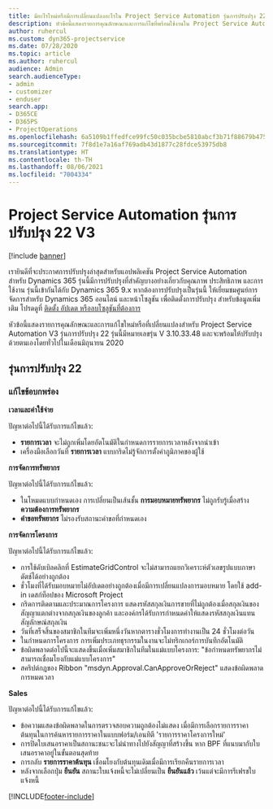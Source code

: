 ```yaml
---
title: มีอะไรใหม่หรือมีการเปลี่ยนแปลงอะไรใน Project Service Automation รุ่นการปรับปรุง 22 V3
description: หัวข้อนี้แสดงรายการคุณลักษณะและการแก้ไขที่พร้อมใช้งานใน Project Service Automation รุ่นการปรับปรุง 22 V3
author: ruhercul
ms.custom: dyn365-projectservice
ms.date: 07/28/2020
ms.topic: article
ms.author: ruhercul
audience: Admin
search.audienceType:
- admin
- customizer
- enduser
search.app:
- D365CE
- D365PS
- ProjectOperations
ms.openlocfilehash: 6a5109b1ffedfce99fc50c035bcbe5810abcf3b71f88679b47561d69daa9f3ab
ms.sourcegitcommit: 7f8d1e7a16af769adb43d1877c28fdce53975db8
ms.translationtype: HT
ms.contentlocale: th-TH
ms.lasthandoff: 08/06/2021
ms.locfileid: "7004334"
---
```

# <a name="project-service-automation-update-release-22-v3"></a>Project Service Automation รุ่นการปรับปรุง 22 V3

[!include [banner](../includes/psa-now-project-operations.md)]

เรายินดีที่จะประกาศการปรับปรุงล่าสุดสำหรับแอปพลิเคชัน Project Service Automation สำหรับ Dynamics 365 รุ่นนี้มีการปรับปรุงที่สำคัญบางอย่างเกี่ยวกับคุณภาพ ประสิทธิภาพ และการใช้งาน รุ่นนี้เข้ากันได้กับ Dynamics 365 9.x หากต้องการปรับปรุงเป็นรุ่นนี้ ให้เยี่ยมชมศูนย์การจัดการสำหรับ Dynamics 365 ออนไลน์ และหน้าโซลูชัน เพื่อติดตั้งการปรับปรุง สำหรับข้อมูลเพิ่มเติม โปรดดูที่ [ติดตั้ง อัปเดต หรือลบโซลูชันที่ต้องการ](/power-platform/admin/install-remove-preferred-solution)

หัวข้อนี้แสดงรายการคุณลักษณะและการแก้ไขใหม่หรือที่เปลี่ยนแปลงสำหรับ Project Service Automation V3 รุ่นการปรับปรุง 22 รุ่นนี้มีหมายเลขรุ่น V 3.10.33.48 และจะพร้อมให้ปรับปรุงด้วยตนเองโดยทั่วไปในเดือนมิถุนายน 2020

## <a name="update-release-22"></a>รุ่นการปรับปรุง 22

### <a name="bug-fixes"></a>แก้ไขข้อบกพร่อง



**เวลาและค่าใช้จ่าย**

ปัญหาต่อไปนี้ได้รับการแก้ไขแล้ว:

- **รายการเวลา** จะไม่ถูกเพิ่มโดยอัตโนมัติในกำหนดการรายการเวลาหลังจากนำเข้า
- เครื่องมือเลือกวันที่ **รายการเวลา** แบบกริดไม่รู้จักการตั้งค่าภูมิภาคของผู้ใช้

**การจัดการทรัพยากร**

ปัญหาต่อไปนี้ได้รับการแก้ไขแล้ว:

- ในโหมดแบบกำหนดเอง การเปลี่ยนเป็นเส้นชั้น **การมอบหมายทรัพยากร** ไม่ถูกรับรู้เมื่อสร้าง **ความต้องการทรัพยากร**
- **คำขอทรัพยากร** ไม่รองรับสถานะคำขอที่กำหนดเอง

**การจัดการโครงการ**

ปัญหาต่อไปนี้ได้รับการแก้ไขแล้ว:

- การใช้ดับเบิลคลิกที่ EstimateGridControl จะไม่สามารถแยกวิเคราะห์ตัวเลขรูปแบบภาษาดัตช์ได้อย่างถูกต้อง
- ชั่วโมงที่ได้รับมอบหมายไม่อัปเดตอย่างถูกต้องเมื่อมีการเปลี่ยนแปลงการมอบหมาย โดยใช้ add-in เดสก์ท็อปของ Microsoft Project
- กริดการติดตามและประมาณการโครงการ แสดงรหัสสกุลเงินการขายที่ไม่ถูกต้องเมื่อสกุลเงินของสัญญาแตกต่างจากสกุลเงินของลูกค้า และองค์กรได้รับการกำหนดค่าให้แสดงรหัสสกุลเงินแทนสัญลักษณ์สกุลเงิน
- วันที่เสร็จสิ้นของสมาชิกในทีมจะเพิ่มหนึ่งวันหากตารางชั่วโมงการทำงานเป็น 24 ชั่วโมงต่อวัน
- ในกำหนดการโครงการ การเพิ่มประเภทธุรกรรมในงานจะไม่ทริกเกอร์การบันทึกอัตโนมัติ
- ข้อผิดพลาดต่อไปนี้จะแสดงขึ้นเมื่อเพิ่มสมาชิกในทีมในแม่แบบโครงการ: "ข้อกำหนดทรัพยากรไม่สามารถเชื่อมโยงกับแม่แบบโครงการ" 
- สคริปต์กฎของ Ribbon "msdyn.Approval.CanApproveOrReject" แสดงข้อผิดพลาดการหมดเวลา

**Sales**

ปัญหาต่อไปนี้ได้รับการแก้ไขแล้ว:

- ข้อความแสดงข้อผิดพลาดในการตรวจสอบความถูกต้องไม่แสดง เมื่อมีการเลือกรายการราคาต้นทุนในการค้นหารายการราคาในแบบฟอร์ม/เอนทิตี 'รายการราคาโครงการใหม่'
- การปิดใบเสนอราคาเป็นสถานะชนะจะไม่นำทางไปยังสัญญาที่สร้างขึ้น หาก BPF ที่แนบมากับใบเสนอราคาอยู่ในขั้นตอนสุดท้าย
- การกลับ **รายการราคาต้นทุน** เชื่อมโยงกับต้นทุนเดิมเมื่อมีการเรียกคืนรายการเวลา
- หลังจากเลือกปุ่ม **ยืนยัน** สถานะใบแจ้งหนี้จะไม่เปลี่ยนเป็น **ยืนยันแล้ว** เว้นแต่จะมีการรีเฟรชใบแจ้งหนี้


[!INCLUDE[footer-include](../includes/footer-banner.md)]